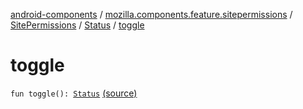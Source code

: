 [android-components](../../../index.md) / [mozilla.components.feature.sitepermissions](../../index.md) / [SitePermissions](../index.md) / [Status](index.md) / [toggle](./toggle.md)

# toggle

`fun toggle(): `[`Status`](index.md) [(source)](https://github.com/mozilla-mobile/android-components/blob/master/components/feature/sitepermissions/src/main/java/mozilla/components/feature/sitepermissions/SitePermissions.kt#L35)